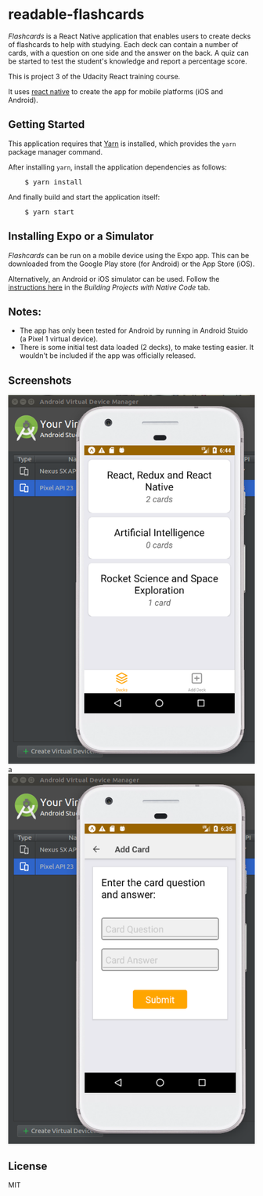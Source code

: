 # readable-flashcards

_Flashcards_ is a React Native application that enables users to create decks of
flashcards to help with studying. Each deck can contain a number of cards, with
a question on one side and the answer on the back. A quiz can be started to test
the student's knowledge and report a percentage score.

This is project 3 of the Udacity React training course.

It uses [react native](https://facebook.github.io/react-native/) to create the app
for mobile platforms (iOS and Android).


## Getting Started

This application requires that [Yarn](https://yarnpkg.com/) is installed, which provides
the `yarn` package manager command.

After installing `yarn`, install the application dependencies as follows:

<pre>
    $ yarn install
</pre>

And finally build and start the application itself:

<pre>
    $ yarn start
</pre>


## Installing Expo or a Simulator

_Flashcards_ can be run on a mobile device using the Expo app. This can be downloaded
from the Google Play store (for Android) or the App Store (iOS).

Alternatively, an Android or iOS simulator can be used. Follow the
[instructions here](https://facebook.github.io/react-native/docs/getting-started.html)
in the _Building Projects with Native Code_ tab.

## Notes:
* The app has only been tested for Android by running in Android Stuido (a Pixel 1
  virtual device).
* There is some initial test data loaded (2 decks), to make testing easier. It wouldn't
  be included if the app was officially released.

## Screenshots

![Screenshot 1](./screenshot1.png?raw=true)a
![Screenshot 2](./screenshot2.png?raw=true)

## License

MIT

